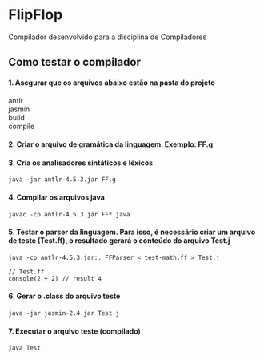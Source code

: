 # FlipFlop
Compilador desenvolvido para a disciplina de Compiladores

## Como testar o compilador

#### 1. Asegurar que os arquivos abaixo estão na pasta do projeto

antlr <br>
jasmin<br>
build<br>
compile<br>

#### 2. Criar o arquivo de gramática da linguagem. Exemplo: FF.g

#### 3. Cria os analisadores sintáticos e léxicos

`java -jar antlr-4.5.3.jar FF.g`

#### 4.  Compilar os arquivos java

`javac -cp antlr-4.5.3.jar FF*.java`


#### 5. Testar o parser da linguagem. Para isso, é necessário criar um arquivo de teste (Test.ff), o resultado gerará o conteúdo do arquivo Test.j

`java -cp antlr-4.5.3.jar:. FFParser < test-math.ff > Test.j`

```
// Test.ff
console(2 + 2) // result 4
```

#### 6. Gerar o .class do arquivo teste
`java -jar jasmin-2.4.jar Test.j`

#### 7. Executar o arquivo teste (compilado)
`java Test`
